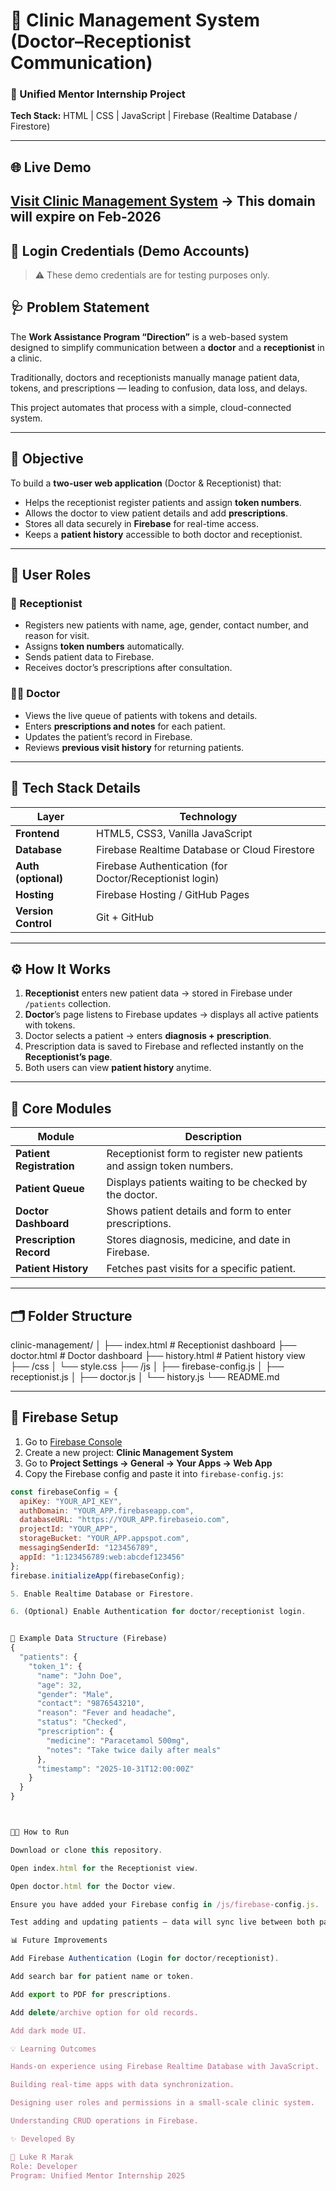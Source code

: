 # 🏥 Clinic Management System (Doctor–Receptionist Communication)

### 🔸 Unified Mentor Internship Project  
**Tech Stack:** HTML | CSS | JavaScript | Firebase (Realtime Database / Firestore)

---

## 🌐 Live Demo
[Visit Clinic Management System](https://trinityss.in)
-> This domain will expire on Feb-2026
---

## 🔑 Login Credentials (Demo Accounts)

<!-- **👨‍⚕️ Doctor Login**  
Email: doctor@cms.com  
Password: 123456 

**👩‍💼 Receptionist Login**  
Email: receptionist@cms.com  
Password: 7654321   -->

> ⚠️ These demo credentials are for testing purposes only.


## 🩺 Problem Statement

The **Work Assistance Program “Direction”** is a web-based system designed to simplify communication between a **doctor** and a **receptionist** in a clinic.  

Traditionally, doctors and receptionists manually manage patient data, tokens, and prescriptions — leading to confusion, data loss, and delays.  

This project automates that process with a simple, cloud-connected system.

---


## 🎯 Objective

To build a **two-user web application** (Doctor & Receptionist) that:
- Helps the receptionist register patients and assign **token numbers**.
- Allows the doctor to view patient details and add **prescriptions**.
- Stores all data securely in **Firebase** for real-time access.
- Keeps a **patient history** accessible to both doctor and receptionist.

---

## 👥 User Roles

### 🧾 Receptionist
- Registers new patients with name, age, gender, contact number, and reason for visit.  
- Assigns **token numbers** automatically.  
- Sends patient data to Firebase.  
- Receives doctor’s prescriptions after consultation.

### 👨‍⚕️ Doctor
- Views the live queue of patients with tokens and details.  
- Enters **prescriptions and notes** for each patient.  
- Updates the patient’s record in Firebase.  
- Reviews **previous visit history** for returning patients.

---

## 🧰 Tech Stack Details

| Layer | Technology |
|--------|-------------|
| **Frontend** | HTML5, CSS3, Vanilla JavaScript |
| **Database** | Firebase Realtime Database or Cloud Firestore |
| **Auth (optional)** | Firebase Authentication (for Doctor/Receptionist login) |
| **Hosting** | Firebase Hosting / GitHub Pages |
| **Version Control** | Git + GitHub |

---

## ⚙️ How It Works

1. **Receptionist** enters new patient data → stored in Firebase under `/patients` collection.  
2. **Doctor**’s page listens to Firebase updates → displays all active patients with tokens.  
3. Doctor selects a patient → enters **diagnosis + prescription**.  
4. Prescription data is saved to Firebase and reflected instantly on the **Receptionist’s page**.  
5. Both users can view **patient history** anytime.

---

## 🧪 Core Modules

| Module | Description |
|---------|-------------|
| **Patient Registration** | Receptionist form to register new patients and assign token numbers. |
| **Patient Queue** | Displays patients waiting to be checked by the doctor. |
| **Doctor Dashboard** | Shows patient details and form to enter prescriptions. |
| **Prescription Record** | Stores diagnosis, medicine, and date in Firebase. |
| **Patient History** | Fetches past visits for a specific patient. |

---

## 🗂 Folder Structure

clinic-management/
│
├── index.html # Receptionist dashboard
├── doctor.html # Doctor dashboard
├── history.html # Patient history view
├── /css
│ └── style.css
├── /js
│ ├── firebase-config.js
│ ├── receptionist.js
│ ├── doctor.js
│ └── history.js
└── README.md


---

## 🔧 Firebase Setup

1. Go to [Firebase Console](https://console.firebase.google.com/)  
2. Create a new project: **Clinic Management System**
3. Go to **Project Settings → General → Your Apps → Web App**
4. Copy the Firebase config and paste it into `firebase-config.js`:
```js
const firebaseConfig = {
  apiKey: "YOUR_API_KEY",
  authDomain: "YOUR_APP.firebaseapp.com",
  databaseURL: "https://YOUR_APP.firebaseio.com",
  projectId: "YOUR_APP",
  storageBucket: "YOUR_APP.appspot.com",
  messagingSenderId: "123456789",
  appId: "1:123456789:web:abcdef123456"
};
firebase.initializeApp(firebaseConfig);

5. Enable Realtime Database or Firestore.

6. (Optional) Enable Authentication for doctor/receptionist login.


🧾 Example Data Structure (Firebase)
{
  "patients": {
    "token_1": {
      "name": "John Doe",
      "age": 32,
      "gender": "Male",
      "contact": "9876543210",
      "reason": "Fever and headache",
      "status": "Checked",
      "prescription": {
        "medicine": "Paracetamol 500mg",
        "notes": "Take twice daily after meals"
      },
      "timestamp": "2025-10-31T12:00:00Z"
    }
  }
}



🧑‍💻 How to Run

Download or clone this repository.

Open index.html for the Receptionist view.

Open doctor.html for the Doctor view.

Ensure you have added your Firebase config in /js/firebase-config.js.

Test adding and updating patients — data will sync live between both pages.

📊 Future Improvements

Add Firebase Authentication (Login for doctor/receptionist).

Add search bar for patient name or token.

Add export to PDF for prescriptions.

Add delete/archive option for old records.

Add dark mode UI.

💡 Learning Outcomes

Hands-on experience using Firebase Realtime Database with JavaScript.

Building real-time apps with data synchronization.

Designing user roles and permissions in a small-scale clinic system.

Understanding CRUD operations in Firebase.

✨ Developed By

👤 Luke R Marak
Role: Developer 
Program: Unified Mentor Internship 2025